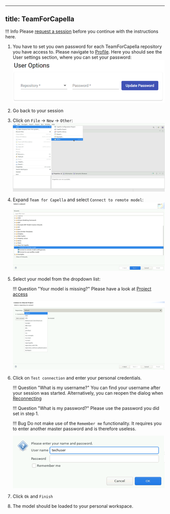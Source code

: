 <!--
 ~ SPDX-FileCopyrightText: Copyright DB Netz AG and the capella-collab-manager contributors
 ~ SPDX-License-Identifier: Apache-2.0
 -->

---
title: TeamForCapella
---

!!! Info
    Please [request a session](../request.md) before you continue with the instructions here.

1. You have to set you own password for each TeamForCapella repository you have access to. Please navigate to <a href="/settings" target="_blank">Profile</a>. Here you should see the User settings section, where you can set your password:
    ![Set T4C password](t4c_password.png)

2. Go back to your session
3. Click on `File` → `New` → `Other`:
    ![Open Connection dialog](step_1.png)
4. Expand `Team for Capella` and select `Connect to remote model`:
    ![Connect to remote model](step_2.png)
5. Select your model from the dropdown list:

    !!! Question "Your model is missing?"
        Please have a look at [Project access](../../projects/access.md)

    ![Select the model](step_3.png)
6. Click on `Test connection` and enter your personal credentials.

    !!! Question "What is my username?"
        You can find your username after your session was started.
        Alternatively, you can reopen the dialog when [Reconnecting](../reconnect.md)

    !!! Question "What is my password?"
        Please use the password you did set in step 1.

    !!! Bug
        Do not make use of the `Remember me` functionality. It requires you to enter another master password and is therefore useless.

    ![Select the model](step_4.png)

7. Click `Ok` and `Finish`
8. The model should be loaded to your personal workspace.
